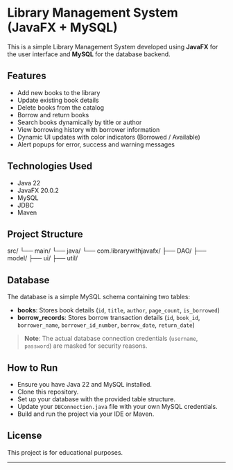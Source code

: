 # Library Management System (JavaFX + MySQL)

This is a simple Library Management System developed using **JavaFX** for the user interface and **MySQL** for the database backend.

## Features

-  Add new books to the library
-  Update existing book details
-  Delete books from the catalog
-  Borrow and return books
-  Search books dynamically by title or author
-  View borrowing history with borrower information
-  Dynamic UI updates with color indicators (Borrowed / Available)
-  Alert popups for error, success and warning messages

## Technologies Used

- Java 22
- JavaFX 20.0.2
- MySQL
- JDBC
- Maven

## Project Structure

src/ └── main/ └── java/ └── com.librarywithjavafx/ ├── DAO/ ├── model/ ├── ui/ ├── util/


## Database

The database is a simple MySQL schema containing two tables:

- **books**: Stores book details (`id`, `title`, `author`, `page_count`, `is_borrowed`)
- **borrow_records**: Stores borrow transaction details (`id`, `book_id`, `borrower_name`, `borrower_id_number`, `borrow_date`, `return_date`)

>  **Note**: The actual database connection credentials (`username`, `password`) are masked for security reasons.

## How to Run

- Ensure you have Java 22 and MySQL installed.
- Clone this repository.
- Set up your database with the provided table structure.
- Update your `DBConnection.java` file with your own MySQL credentials.
- Build and run the project via your IDE or Maven.


## License

This project is for educational purposes.

---


